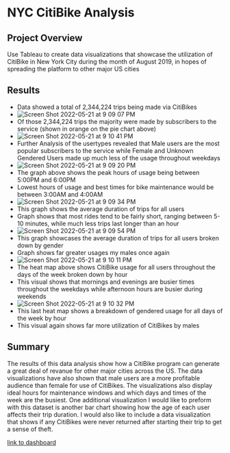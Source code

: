 # NYC CitiBike Analysis

## Project Overview

Use Tableau to create data visualizations that showcase the utilization of CitiBike in New York City during the month of August 2019, in hopes of spreading the platform to other major US cities

## Results

* Data showed a total of 2,344,224 trips being made via CitiBikes
* ![Screen Shot 2022-05-21 at 9 09 07 PM](https://user-images.githubusercontent.com/96406929/169678425-178f5ade-187b-45eb-bf4b-ae66cf2054e9.png)
* Of those 2,344,224 trips the majority were made by subscribers to the service (shown in orange on the pie chart above) 
* ![Screen Shot 2022-05-21 at 9 10 41 PM](https://user-images.githubusercontent.com/96406929/169678545-573e3889-f0d3-418f-bc4e-91cf61849fad.png)
* Further Analysis of the usertypes revealed that Male users are the most popular subscribers to the service while Female and Unknown Gendered Users made up much less of the usage throughout weekdays
* ![Screen Shot 2022-05-21 at 9 09 20 PM](https://user-images.githubusercontent.com/96406929/169678586-2758c52e-c166-465f-89de-b984c8d15913.png)
* The graph above shows the peak hours of usage being between 5:00PM and 6:00PM
* Lowest hours of usage and best times for bike maintenance would be between 3:00AM and 4:00AM
* ![Screen Shot 2022-05-21 at 9 09 34 PM](https://user-images.githubusercontent.com/96406929/169678656-153213e6-eea3-4712-80a8-e85a26f84024.png)
* This graph shows the average duration of trips for all users
* Graph shows that most rides tend to be fairly short, ranging between 5-10 minutes, while much less trips last longer than an hour
* ![Screen Shot 2022-05-21 at 9 09 54 PM](https://user-images.githubusercontent.com/96406929/169678677-a8acfd75-1ff3-485d-bc45-50367ac53523.png)
* This graph showcases the average duration of trips for all users broken down by gender
* Graph shows far greater usages my males once again
* ![Screen Shot 2022-05-21 at 9 10 11 PM](https://user-images.githubusercontent.com/96406929/169678715-f3cc577a-f569-45a4-aa07-3450d4a0a841.png)
* The heat map above shows CitiBike usage for all users throughout the days of the week broken down by hour
* This visual shows that mornings and evenings are busier times throughout the weekdays while afternoon hours are busier during weekends
* ![Screen Shot 2022-05-21 at 9 10 32 PM](https://user-images.githubusercontent.com/96406929/169678774-02abfba1-0661-4817-9340-a164f6e2bc6d.png)
* This last heat map shows a breakdown of gendered usage for all days of the week by hour
* This visual again shows far more utilization of CitiBikes by males

## Summary

The results of this data analysis show how a CitiBike program can generate a great deal of revanue for other major cities across the US. The data visualizations have also shown that male users are a more profitable audience than female for use of CitiBikes. The visualizations also display ideal hours for maintenance windows and which days and times of the week are the busiest. One additional visualization I would like to preform with this dataset is another bar chart showing how the age of each user affects their trip duration. I would also like to include a data visualization that shows if any CitiBikes were never returned after starting their trip to get a sense of theft. 

[link to dashboard](https://public.tableau.com/app/profile/jonathan.moreno6119/viz/NYC_August2019_CitiBike_Data/CitiBikeStory?publish=yes)





